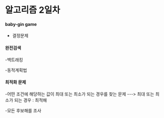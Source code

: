 # 알고리즘 2일차

#### baby-gin game

* 결정문제

#### 완전검색

-백트래킹

-동적계획법

#### 최적화 문제

-어떤 조건에 해당하는 값이 최대 또는 최소가 되는 경우를 찾는 문제 ---> 최대 또는 최소가 되는 경우 : 최적해

-모든 후보해를 조사

